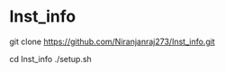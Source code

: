 # Inst_info





git clone https://github.com/Niranjanraj273/Inst_info.git


cd Inst_info
./setup.sh
